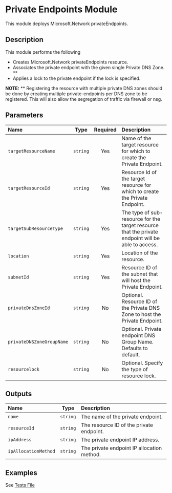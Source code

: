 # Private Endpoints Module

This module deploys Microsoft.Network privateEndpoints.

## Description

This module performs the following

- Creates Microsoft.Network privateEndpoints resource.
- Associates the private endpoint with the given single Private DNS Zone. **
- Applies a lock to the private endpoint if the lock is specified.

**NOTE:** ** Registering the resource with multiple private DNS zones should be done by creating multiple private-endpoints per DNS zone to be registered. This will also allow the segregation of traffic via firewall or nsg.

## Parameters

| Name                      | Type     | Required | Description                                                                                        |
| :------------------------ | :------: | :------: | :------------------------------------------------------------------------------------------------- |
| `targetResourceName`      | `string` | Yes      | Name of the target resource for which to create the Private Endpoint.                              |
| `targetResourceId`        | `string` | Yes      | Resource Id of the target resource for which to create the Private Endpoint.                       |
| `targetSubResourceType`   | `string` | Yes      | The type of sub-resource for the target resource that the private endpoint will be able to access. |
| `location`                | `string` | Yes      | Location of the resource.                                                                          |
| `subnetId`                | `string` | Yes      | Resource ID of the subnet that will host the Private Endpoint.                                     |
| `privateDnsZoneId`        | `string` | No       | Optional. Resource ID of the Private DNS Zone to host the Private Endpoint.                        |
| `privateDNSZoneGroupName` | `string` | No       | Optional. Private endpoint DNS Group Name. Defaults to default.                                    |
| `resourcelock`            | `string` | No       | Optional. Specify the type of resource lock.                                                       |

## Outputs

| Name                 | Type     | Description                                |
| :------------------- | :------: | :----------------------------------------- |
| `name`               | `string` | The name of the private endpoint.          |
| `resourceId`         | `string` | The resource ID of the private endpoint.   |
| `ipAddress`          | `string` | The private endpoint IP address.           |
| `ipAllocationMethod` | `string` | The private endpoint IP allocation method. |

## Examples

See [Tests File](test/main.test.bicep)